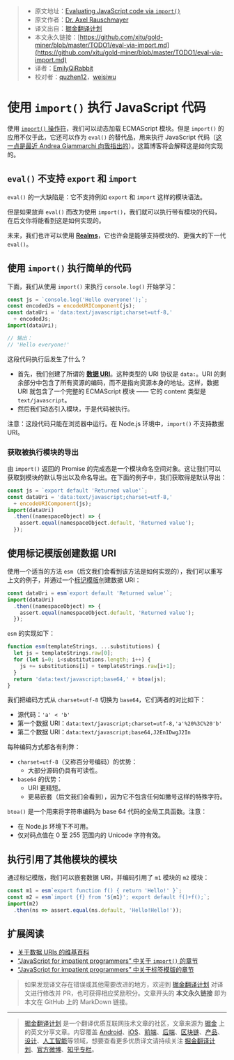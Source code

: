 > * 原文地址：[Evaluating JavaScript code via `import()`](https://2ality.com/2019/10/eval-via-import.html)
> * 原文作者：[Dr. Axel Rauschmayer](http://dr-axel.de/)
> * 译文出自：[掘金翻译计划](https://github.com/xitu/gold-miner)
> * 本文永久链接：[https://github.com/xitu/gold-miner/blob/master/TODO1/eval-via-import.md](https://github.com/xitu/gold-miner/blob/master/TODO1/eval-via-import.md)
> * 译者：[EmilyQiRabbit](https://github.com/EmilyQiRabbit)
> * 校对者：[quzhen12](https://github.com/quzhen12)，[weisiwu](https://github.com/weisiwu)

# 使用 `import()` 执行 JavaScript 代码

使用 [`import()` 操作符](https://exploringjs.com/impatient-js/ch_modules.html#loading-modules-dynamically-via-import)，我们可以动态加载 ECMAScript 模块。但是 `import()` 的应用不仅于此，它还可以作为 `eval()` 的替代品，用来执行 JavaScript 代码（[这一点是最近 Andrea Giammarchi 向我指出的](https://twitter.com/WebReflection/status/1171697666335662086)）。这篇博客将会解释这是如何实现的。

## `eval()` 不支持 `export` 和 `import`

`eval()` 的一大缺陷是：它不支持例如 `export` 和 `import` 这样的模块语法。

但是如果放弃 `eval()` 而改为使用 `import()`，我们就可以执行带有模块的代码，在后文你将能看到这是如何实现的。

未来，我们也许可以使用 [**Realms**](https://github.com/tc39/proposal-realms)，它也许会是能够支持模块的、更强大的下一代 `eval()`。

## 使用 `import()` 执行简单的代码

下面，我们从使用 `import()` 来执行 `console.log()` 开始学习：

```js
const js = `console.log('Hello everyone!');`;
const encodedJs = encodeURIComponent(js);
const dataUri = 'data:text/javascript;charset=utf-8,'
  + encodedJs;
import(dataUri);

// 输出：
// 'Hello everyone!'
```

这段代码执行后发生了什么？

* 首先，我们创建了所谓的 [**数据 URI**](https://en.wikipedia.org/wiki/Data_URI_scheme)。这种类型的 URI 协议是 `data:`。URI 的剩余部分中包含了所有资源的编码，而不是指向资源本身的地址。这样，数据 URI 就包含了一个完整的 ECMAScript 模块 —— 它的 content 类型是 `text/javascript`。
* 然后我们动态引入模块，于是代码被执行。

注意：这段代码只能在浏览器中运行。在 Node.js 环境中，`import()` 不支持数据 URI。

### 获取被执行模块的导出

由 `import()` 返回的 Promise 的完成态是一个模块命名空间对象。这让我们可以获取到模块的默认导出以及命名导出。在下面的例子中，我们获取得是默认导出：

```js
const js = `export default 'Returned value'`;
const dataUri = 'data:text/javascript;charset=utf-8,'
  + encodeURIComponent(js);
import(dataUri)
  .then((namespaceObject) => {
    assert.equal(namespaceObject.default, 'Returned value');
  });
```

## 使用标记模版创建数据 URI

使用一个适当的方法 `esm`（后文我们会看到该方法是如何实现的），我们可以重写上文的例子，并通过一个[标记模版](https://exploringjs.com/impatient-js/ch_template-literals.html#tagged-templates)创建数据 URI：

```js
const dataUri = esm`export default 'Returned value'`;
import(dataUri)
  .then((namespaceObject) => {
    assert.equal(namespaceObject.default, 'Returned value');
  });
```

`esm` 的实现如下：

```js
function esm(templateStrings, ...substitutions) {
  let js = templateStrings.raw[0];
  for (let i=0; i<substitutions.length; i++) {
    js += substitutions[i] + templateStrings.raw[i+1];
  }
  return 'data:text/javascript;base64,' + btoa(js);
}
```

我们把编码方式从 `charset=utf-8` 切换为 `base64`，它们两者的对比如下：

* 源代码：`'a' < 'b'`
* 第一个数据 URI：`data:text/javascript;charset=utf-8,'a'%20%3C%20'b'`
* 第二个数据 URI：`data:text/javascript;base64,J2EnIDwgJ2In`

每种编码方式都各有利弊：

* `charset=utf-8`（又称百分号编码）的优势：
    * 大部分源码仍具有可读性。
* `base64` 的优势：
    * URI 更精短。
    * 更易嵌套（后文我们会看到），因为它不包含任何如撇号这样的特殊字符。

`btoa()` 是一个用来将字符串编码为 base 64 代码的全局工具函数。注意：

* 在 Node.js 环境下不可用。
* 仅对码点值在 0 至 255 范围内的 Unicode 字符有效。

## 执行引用了其他模块的模块

通过标记模版，我们可以嵌套数据 URI，并编码引用了 `m1` 模块的 `m2` 模块：

```js
const m1 = esm`export function f() { return 'Hello!' }`;
const m2 = esm`import {f} from '${m1}'; export default f()+f();`;
import(m2)
  .then(ns => assert.equal(ns.default, 'Hello!Hello!'));
```

## 扩展阅读

* [关于数据 URIs 的维基百科](https://en.wikipedia.org/wiki/Data_URI_scheme)
* [“JavaScript for impatient programmers” 中关于 `import()` 的章节](https://exploringjs.com/impatient-js/ch_modules.html#loading-modules-dynamically-via-import)
* [“JavaScript for impatient programmers” 中关于标签模版的章节](https://exploringjs.com/impatient-js/ch_template-literals.html#tagged-templates)

> 如果发现译文存在错误或其他需要改进的地方，欢迎到 [掘金翻译计划](https://github.com/xitu/gold-miner) 对译文进行修改并 PR，也可获得相应奖励积分。文章开头的 **本文永久链接** 即为本文在 GitHub 上的 MarkDown 链接。

---

> [掘金翻译计划](https://github.com/xitu/gold-miner) 是一个翻译优质互联网技术文章的社区，文章来源为 [掘金](https://juejin.im) 上的英文分享文章。内容覆盖 [Android](https://github.com/xitu/gold-miner#android)、[iOS](https://github.com/xitu/gold-miner#ios)、[前端](https://github.com/xitu/gold-miner#前端)、[后端](https://github.com/xitu/gold-miner#后端)、[区块链](https://github.com/xitu/gold-miner#区块链)、[产品](https://github.com/xitu/gold-miner#产品)、[设计](https://github.com/xitu/gold-miner#设计)、[人工智能](https://github.com/xitu/gold-miner#人工智能)等领域，想要查看更多优质译文请持续关注 [掘金翻译计划](https://github.com/xitu/gold-miner)、[官方微博](http://weibo.com/juejinfanyi)、[知乎专栏](https://zhuanlan.zhihu.com/juejinfanyi)。
